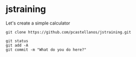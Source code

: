 # jstraining
Let's create a simple calculator

```
git clone https://github.com/pcastellanos/jstraining.git
``` 

```
git status 
git add -A
git commit -m "What do you do here?"
```